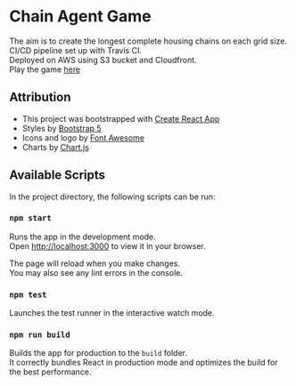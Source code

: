 # Chain Agent Game

The aim is to create the longest complete housing chains on each grid size.\
CI/CD pipeline set up with Travis CI.\
Deployed on AWS using S3 bucket and Cloudfront.\
Play the game [here](https://chain-agent.kmunton.dev)

## Attribution
- This project was bootstrapped with [Create React App](https://github.com/facebook/create-react-app)
- Styles by [Bootstrap 5](https://getbootstrap.com/)
- Icons and logo by [Font Awesome](https://fontawesome.com/license/free)
- Charts by [Chart.js](https://www.chartjs.org/)

## Available Scripts

In the project directory, the following scripts can be run:

### `npm start`

Runs the app in the development mode.\
Open [http://localhost:3000](http://localhost:3000) to view it in your browser.

The page will reload when you make changes.\
You may also see any lint errors in the console.

### `npm test`

Launches the test runner in the interactive watch mode.

### `npm run build`

Builds the app for production to the `build` folder.\
It correctly bundles React in production mode and optimizes the build for the best performance.
